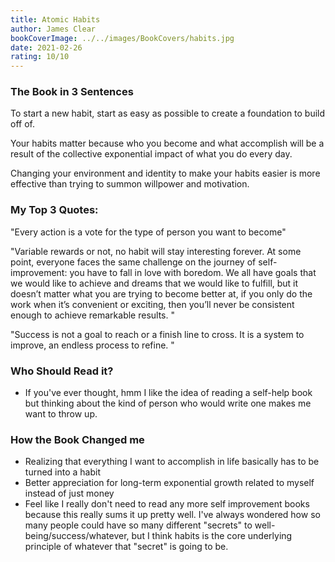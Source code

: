 ```yaml
---
title: Atomic Habits
author: James Clear
bookCoverImage: ../../images/BookCovers/habits.jpg
date: 2021-02-26
rating: 10/10
---
```

### The Book in 3 Sentences
 
To start a new habit, start as easy as possible to create a foundation to build off of. 

Your habits matter because who you become and what accomplish will be a result of the collective exponential impact of what you do every day. 

Changing your environment and identity to make your habits easier is more effective than trying to summon willpower and motivation.


### My Top 3 Quotes:

"Every action is a vote for the type of person you want to become"

"Variable rewards or not, no habit will stay interesting forever. At some point, everyone faces the same challenge on the journey of self-improvement: you have to fall in love with boredom. We all have goals that we would like to achieve and dreams that we would like to fulfill, but it doesn’t matter what you are trying to become better at, if you only do the work when it’s convenient or exciting, then you’ll never be consistent enough to achieve remarkable results. "

"Success is not a goal to reach or a finish line to cross. It is a system to improve, an endless process to refine. " 


### Who Should Read it?

- If you've ever thought, hmm I like the idea of reading a self-help book but thinking about the kind of person who would write one makes me want to throw up.

### How the Book Changed me

- Realizing that everything I want to accomplish in life basically has to be turned into a habit
- Better appreciation for long-term exponential growth related to myself instead of just money
- Feel like I really don't need to read any more self improvement books because this really sums it up pretty well. I've always wondered how so many people could have so many different "secrets" to well-being/success/whatever, but I think habits is the core underlying principle of whatever that "secret" is going to be. 